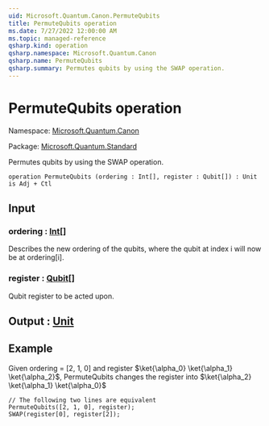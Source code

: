 ```yaml
---
uid: Microsoft.Quantum.Canon.PermuteQubits
title: PermuteQubits operation
ms.date: 7/27/2022 12:00:00 AM
ms.topic: managed-reference
qsharp.kind: operation
qsharp.namespace: Microsoft.Quantum.Canon
qsharp.name: PermuteQubits
qsharp.summary: Permutes qubits by using the SWAP operation.
---
```


# PermuteQubits operation

Namespace: [Microsoft.Quantum.Canon](xref:Microsoft.Quantum.Canon)

Package: [Microsoft.Quantum.Standard](https://nuget.org/packages/Microsoft.Quantum.Standard)


Permutes qubits by using the SWAP operation.

```qsharp
operation PermuteQubits (ordering : Int[], register : Qubit[]) : Unit is Adj + Ctl
```


## Input

### ordering : [Int](xref:microsoft.quantum.qsharp.valueliterals#int-literals)[]

Describes the new ordering of the qubits, where the qubit at index i will now be at ordering[i].


### register : [Qubit](xref:microsoft.quantum.qsharp.valueliterals#qubit-literals)[]

Qubit register to be acted upon.



## Output : [Unit](xref:microsoft.quantum.qsharp.valueliterals#unit-literal)



## Example

Given ordering = [2, 1, 0] and register $\ket{\alpha_0} \ket{\alpha_1} \ket{\alpha_2}$, PermuteQubitschanges the register into $\ket{\alpha_2} \ket{\alpha_1} \ket{\alpha_0}$```qsharp// The following two lines are equivalentPermuteQubits([2, 1, 0], register);SWAP(register[0], register[2]);```